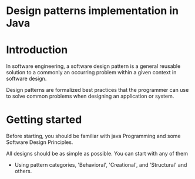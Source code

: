 # Design patterns implementation in Java

# Introduction

In software engineering, a software design pattern is a general reusable solution to a commonly
an occurring problem within a given context in software design.

Design patterns are formalized best practices that the programmer can use to solve common problems
when designing an application or system.


# Getting started

Before starting, you should be familiar with java Programming and some Software Design Principles.

All designs should be as simple as possible. You can start with any of them

 - Using pattern categories, 'Behavioral', 'Creational',  and 'Structural' and others.
